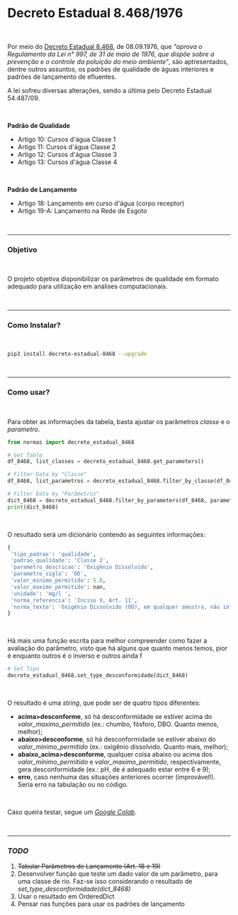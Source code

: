 # Decreto Estadual 8.468/1976

<br>

Por meio do [Decreto Estadual 8.468](https://www.cetesb.sp.gov.br/Institucional/documentos/Dec8468.pdf), de 08.09.1976, que *"aprova o Regulamento da Lei n° 997, de 31 de maio de 1976, que dispõe sobre a prevenção e o controle da poluição do meio ambiente"*, são aptresentados, dentre outros assuntos, os padrões de qualidade de águas interiores e padrões de lançamento de efluentes.

A lei sofreu diversas alterações, sendo a última pelo Decreto Estadual 54.487/09.

<br>

**Padrão de Qualidade**

- Artigo 10: Cursos d'água Classe 1
- Artigo 11: Cursos d'água Classe 2
- Artigo 12: Cursos d'água Classe 3
- Artigo 13: Cursos d'água Classe 4

<br>

**Padrão de Lançamento**

- Artigo 18: Lançamento em curso d'água (corpo receptor)
- Artigo 19-A: Lançamento na Rede de Esgoto

<br>

----

### Objetivo

<br>

O projeto objetiva disponibilizar os parâmetros de qualidade em formato adequado para utilização em análises computacionais.

<br>

----

### Como Instalar?

<br>

```bash
pip3 install decreto-estadual-8468 --upgrade
```

<br>

----

### Como usar?

<br>

Para obter as informações da tabela, basta ajustar os parâmetros *classe* e o *parametro*.

```python
from normas import decreto_estadual_8468

# Get Table
df_8468, list_classes = decreto_estadual_8468.get_parameters()

# Filter Data by "Classe"
df_8468, list_parametros = decreto_estadual_8468.filter_by_classe(df_8468, classe='Classe 2')

# Filter Data by "Parâmetros"
dict_8468 = decreto_estadual_8468.filter_by_parameters(df_8468, parametro='Oxigênio Dissolvido')
print(dict_8468)
```

<br>

O resultado será um dicionário contendo as seguintes informações:

```python
{
 'tipo_padrao': 'qualidade',
 'padrao_qualidade': 'Classe 2',
 'parametro_descricao': 'Oxigênio Dissolvido',
 'parametro_sigla': 'OD',
 'valor_minimo_permitido': 5.0,
 'valor_maximo_permitido': nan,
 'unidade': 'mg/l ',
 'norma_referencia': 'Inciso V, Art. 11',
 'norma_texto': 'Oxigênio Dissolvido (OD), em qualquer amostra, não inferior a 5 mg/l (cinco miligramas por litro)'
}
 ```

<br>

Há mais uma função escrita para melhor compreender como fazer a avaliação do parâmetro, visto que há alguns que quanto menos temos, pior é enquanto outros é o inverso e outros ainda f

```python
# Set Tipo
decreto_estadual_8468.set_type_desconformidade(dict_8468)
```

<br>

O resultado é uma *string*, que pode ser de quatro tipos diferentes:

- **acima>desconforme**, só há desconformidade se estiver acima do *valor_maximo_permitido* (ex.: chumbo, fósforo, DBO. Quanto menos, melhor);
- **abaixo>desconforme**, só há desconformidade se estiver abaixo do *valor_minimo_permitido* (ex.: oxigênio dissolvido. Quanto mais, melhor);
- **abaixo_acima>desconforme**, qualquer coisa abaixo ou acima dos *valor_minimo_permitido* e *valor_maximo_permitido*, respectivamente, gera desconformidade (ex.: pH, de é adequado estar entre 6 e 9);
- **erro**, caso nenhuma das situações anteriores ocorrer (improvável!). Seria erro na tabulação ou no código.

<br>

Caso queira testar, segue um [*Google Colab*](https://colab.research.google.com/drive/1QZjsB6i8w_BAyMm3z4CB0_liSYOFQpdy?usp=sharing).

<br>

----

### *TODO*

1. <strike>Tabular Parâmetros de Lançamento (Art. 18 e 19)</strike>
2. Desenvolver função que teste um dado valor de um parâmetro, para uma classe de rio. Faz-se isso considerando o resultado de *set_type_desconformidade(dict_8468)*
3. Usar o resultado em OrderedDict
4. Pensar nas funções para usar os padrões de lançamento
